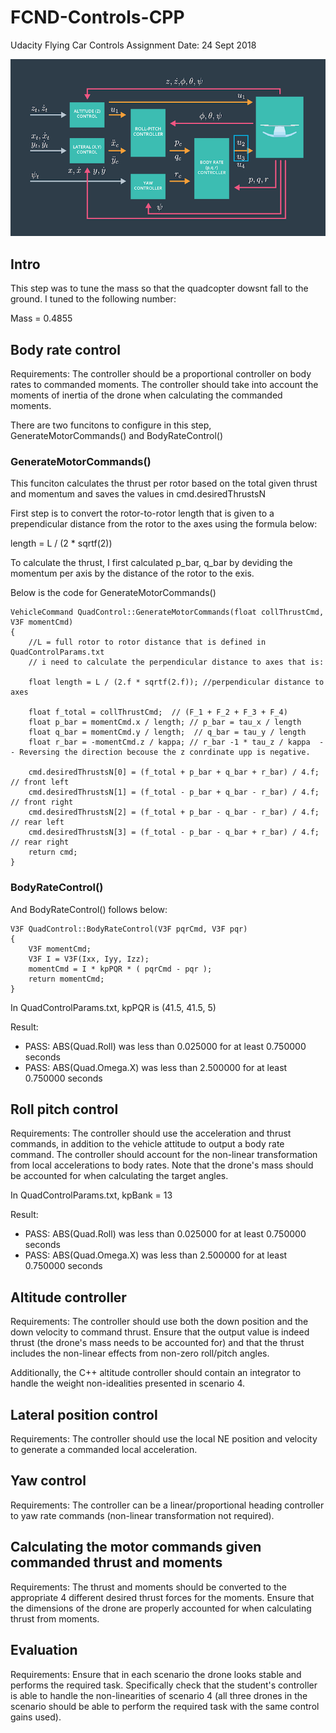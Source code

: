 # FCND-Controls-CPP
Udacity Flying Car Controls Assignment 
Date: 24 Sept 2018



![alt text](/pics/controllers_overview.png "controllers")


## Intro

This step was to tune the mass so that the quadcopter dowsnt fall to the ground. I tuned to the following number:

Mass = 0.4855



## Body rate control

Requirements: The controller should be a proportional controller on body rates to commanded moments. The controller should take into account the moments of inertia of the drone when calculating the commanded moments.

There are two funcitons to configure in this step, GenerateMotorCommands() and BodyRateControl()

### GenerateMotorCommands()

This funciton calculates the thrust per rotor based on the total given thrust and momentum and saves the values in cmd.desiredThrustsN

First step is to convert the rotor-to-rotor length that is given to a prependicular distance from the rotor to the axes using the formula below: 

length = L / (2 * sqrtf(2))

To calculate the thrust, I first calculated p_bar, q_bar by deviding the momentum per axis by the distance of the rotor to the exis. 

Below is the code for GenerateMotorCommands()

    VehicleCommand QuadControl::GenerateMotorCommands(float collThrustCmd, V3F momentCmd)
    {
        //L = full rotor to rotor distance that is defined in QuadControlParams.txt
        // i need to calculate the perpendicular distance to axes that is:
    
        float length = L / (2.f * sqrtf(2.f)); //perpendicular distance to axes
    
        float f_total = collThrustCmd;  // (F_1 + F_2 + F_3 + F_4)
        float p_bar = momentCmd.x / length; // p_bar = tau_x / length
        float q_bar = momentCmd.y / length;  // q_bar = tau_y / length
        float r_bar = -momentCmd.z / kappa; // r_bar -1 * tau_z / kappa  -- Reversing the direction becouse the z conrdinate upp is negative. 
    
        cmd.desiredThrustsN[0] = (f_total + p_bar + q_bar + r_bar) / 4.f; // front left
        cmd.desiredThrustsN[1] = (f_total - p_bar + q_bar - r_bar) / 4.f; // front right
        cmd.desiredThrustsN[2] = (f_total + p_bar - q_bar - r_bar) / 4.f; // rear left
        cmd.desiredThrustsN[3] = (f_total - p_bar - q_bar + r_bar) / 4.f; // rear right
        return cmd;
    }


### BodyRateControl()

And BodyRateControl() follows below:


    V3F QuadControl::BodyRateControl(V3F pqrCmd, V3F pqr)
    {
        V3F momentCmd;
        V3F I = V3F(Ixx, Iyy, Izz);
        momentCmd = I * kpPQR * ( pqrCmd - pqr );
        return momentCmd;
    }


In QuadControlParams.txt, kpPQR is (41.5, 41.5, 5)

Result:

- PASS: ABS(Quad.Roll) was less than 0.025000 for at least 0.750000 seconds
- PASS: ABS(Quad.Omega.X) was less than 2.500000 for at least 0.750000 seconds




## Roll pitch control

Requirements: The controller should use the acceleration and thrust commands, in addition to the vehicle attitude to output a body rate command. The controller should account for the non-linear transformation from local accelerations to body rates. Note that the drone's mass should be accounted for when calculating the target angles.



In QuadControlParams.txt, kpBank = 13

Result:
- PASS: ABS(Quad.Roll) was less than 0.025000 for at least 0.750000 seconds
- PASS: ABS(Quad.Omega.X) was less than 2.500000 for at least 0.750000 seconds



## Altitude controller

Requirements: The controller should use both the down position and the down velocity to command thrust. Ensure that the output value is indeed thrust (the drone's mass needs to be accounted for) and that the thrust includes the non-linear effects from non-zero roll/pitch angles.

Additionally, the C++ altitude controller should contain an integrator to handle the weight non-idealities presented in scenario 4.




## Lateral position control

Requirements: The controller should use the local NE position and velocity to generate a commanded local acceleration.





## Yaw control

Requirements: The controller can be a linear/proportional heading controller to yaw rate commands (non-linear transformation not required).






## Calculating the motor commands given commanded thrust and moments

Requirements: The thrust and moments should be converted to the appropriate 4 different desired thrust forces for the moments. Ensure that the dimensions of the drone are properly accounted for when calculating thrust from moments.




## Evaluation

Requirements: Ensure that in each scenario the drone looks stable and performs the required task. Specifically check that the student's controller is able to handle the non-linearities of scenario 4 (all three drones in the scenario should be able to perform the required task with the same control gains used).





